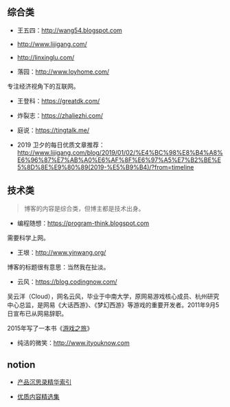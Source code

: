 


## 综合类

- 王五四：<http://wang54.blogspot.com>

- <http://www.lijigang.com/>

- <http://linxinglu.com/>

- 落园：<http://www.loyhome.com/>

专注经济视角下的互联网。

- 王登科：<https://greatdk.com/>

- 炸裂志：<https://zhaliezhi.com/>

- 庭说：<https://tingtalk.me/>

- 2019 卫夕的每日优质文章推荐：<http://www.lijigang.com/blog/2019/01/02/%E4%BC%98%E8%B4%A8%E6%96%87%E7%AB%A0%E6%AF%8F%E6%97%A5%E7%B2%BE%E5%8D%8E%E9%80%89(2019-%E5%B9%B4)/?from=timeline>



## 技术类

> 博客的内容是综合类，但博主都是技术出身。

- 编程随想：<https://program-think.blogspot.com>

需要科学上网。

- 王垠：<http://www.yinwang.org/>

博客的标题很有意思：当然我在扯淡。

- 云风：<https://blog.codingnow.com/>

吴云洋（Cloud），网名云风，毕业于中南大学，原网易游戏核心成员、杭州研究中心总监，是网易《大话西游》、《梦幻西游》等游戏的重要开发者。2011年9月5日宣布已从网易辞职。

2015年写了一本书《[游戏之旅](https://book.douban.com/subject/1441780/)》

- 纯洁的微笑：<http://www.ityouknow.com>


## notion

- [产品沉思录精华索引](https://www.notion.so/a601a12335044f349a22caf57f274c27)

- [优质内容精选集](https://www.notion.so/e1c646324ee54a9f8ae6db8971c01568)